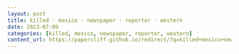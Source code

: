 ```yaml
---
layout: post
title: killed · mexico · newspaper · reporter · western
date: 2023-07-09
categories: [killed, mexico, newspaper, reporter, western]
content_url: https://papercliff.github.io/redirect/?q=killed+mexico+newspaper+reporter+western&tbs=cdr:1,cd_min:7/8/2023,cd_max:7/10/2023
---
```

